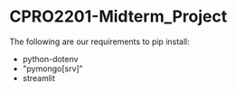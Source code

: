 # CPRO2201-Midterm_Project

The following are our requirements to pip install:

- python-dotenv
- "pymongo[srv]"
- streamlit
